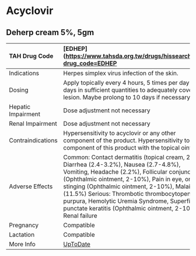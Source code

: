 # Acyclovir

## Deherp cream 5%, 5gm

| TAH Drug Code      | [EDHEP](https://www.tahsda.org.tw/drugs/hissearch.php?drug_code=EDHEP                                                                                                                                                                                                                                                                                                                                 |
|:-------------------|:------------------------------------------------------------------------------------------------------------------------------------------------------------------------------------------------------------------------------------------------------------------------------------------------------------------------------------------------------------------------------------------------------|
| Indications        | Herpes simplex virus infection of the skin.                                                                                                                                                                                                                                                                                                                                                           |
| Dosing             | Apply topically every 4 hours, 5 times per day for 5 days in sufficient quantities to adequately cover the lesion. Maybe prolong to 10 days if necessary.                                                                                                                                                                                                                                             |
| Hepatic Impairment | Dose adjustment not necessary                                                                                                                                                                                                                                                                                                                                                                         |
| Renal Impairment   | Dose adjustment not necessary                                                                                                                                                                                                                                                                                                                                                                         |
| Contraindications  | Hypersensitivity to acyclovir or any other component of the product. Hypersensitivity to any component of this product with the topical ointment.                                                                                                                                                                                                                                                     |
| Adverse Effects    | Common: Contact dermatitis (topical cream, 2%), Diarrhea (2.4-3.2%), Nausea (2.7-4.8%), Vomiting, Headache (2.2%), Follicular conjunctivitis (Ophthalmic ointment, 2-10%), Pain in eye, or stinging (Ophthalmic ointment, 2-10%), Malaise (11.5%) Serious: Thrombotic thrombocytopenic purpura, Hemolytic Uremia Syndrome, Superficial punctate keratitis (Ophthalmic ointment, 2-10%), Renal failure |
| Pregnancy          | Compatible                                                                                                                                                                                                                                                                                                                                                                                            |
| Lactation          | Compatible                                                                                                                                                                                                                                                                                                                                                                                            |
| More Info          | [UpToDate](https://www.uptodate.com/contents/acyclovir-drug-information)                                                                                                                                                                                                                                                                                                                              |

